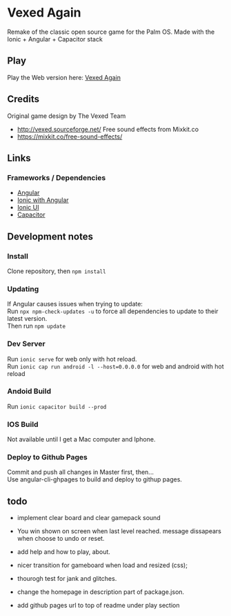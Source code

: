 # Vexed Again
Remake of the classic open source game for the Palm OS.
Made with the Ionic + Angular + Capacitor stack


## Play 
Play the Web version here: [Vexed Again](https://www.todoAddURL)

## Credits
Original game design by The Vexed Team
* http://vexed.sourceforge.net/
Free sound effects from Mixkit.co
* https://mixkit.co/free-sound-effects/

## Links 
### Frameworks / Dependencies
* [Angular](https://angular.io/docs)
* [Ionic with Angular](https://ionicframework.com/docs/angular/overview)
* [Ionic UI](https://ionicframework.com/docs/components)
* [Capacitor](https://capacitorjs.com/docs)

## Development notes
### Install
Clone repository, then `npm install`
### Updating 
If Angular causes issues when trying to update:  
Run `npx npm-check-updates -u` to force all dependencies to update to their latest version.  
Then run `npm update`  
### Dev Server
Run `ionic serve` for web only with hot reload.  
Run `ionic cap run android -l --host=0.0.0.0` for web and android with hot reload  
### Andoid Build
Run `ionic capacitor build --prod` 
### IOS Build
Not available until I get a Mac computer and Iphone.
### Deploy to Github Pages
Commit and push all changes in Master first, then...  
Use angular-cli-ghpages to build and deploy to githup pages.  


## todo

* implement clear board and clear gamepack sound

* You win shown on screen when last level reached. 
  message dissapears when choose to undo or reset.

* add help and how to play, about.

* nicer transition for gameboard when load and resized (css);

* thourogh test for jank and glitches.

* change the homepage in description part of package.json.
* add github pages url to top of readme under play section



